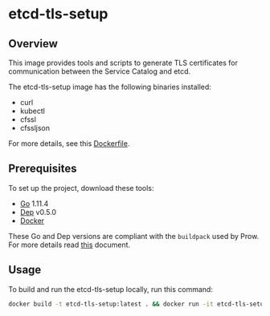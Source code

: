 # etcd-tls-setup

## Overview

This image provides tools and scripts to generate TLS certificates for communication between the Service Catalog and etcd.

The etcd-tls-setup image has the following binaries installed:

* curl
* kubectl
* cfssl
* cfssljson

For more details, see this [Dockerfile](Dockerfile).

## Prerequisites

To set up the project, download these tools:

* [Go](https://golang.org/dl/) 1.11.4
* [Dep](https://github.com/golang/dep) v0.5.0
* [Docker](https://www.docker.com/)

These Go and Dep versions are compliant with the `buildpack` used by Prow. For more details read [this](https://github.com/kyma-project/test-infra/blob/master/prow/images/buildpack-golang/README.md) document.

## Usage

To build and run the etcd-tls-setup locally, run this command:

```bash
docker build -t etcd-tls-setup:latest . && docker run -it etcd-tls-setup:latest
```
